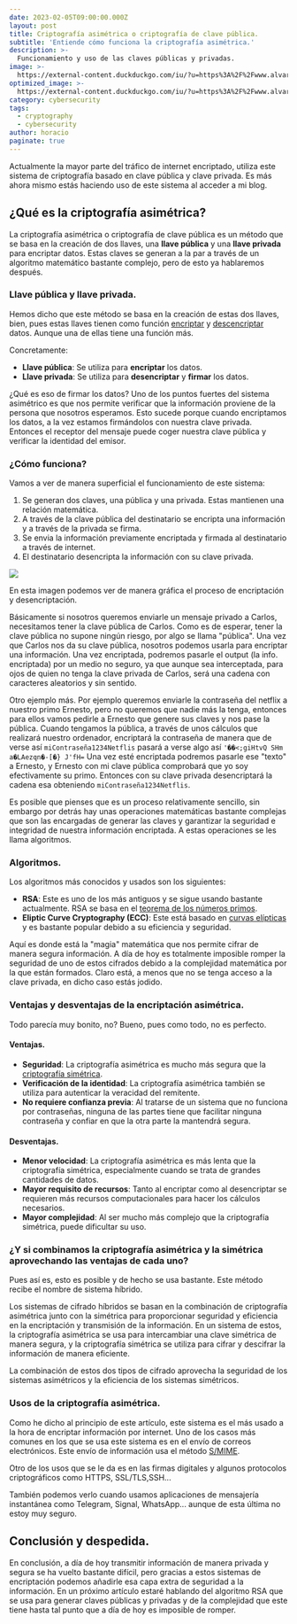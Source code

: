 ```yaml
---
date: 2023-02-05T09:00:00.000Z
layout: post
title: Criptografía asimétrica o criptografía de clave pública.
subtitle: 'Entiende cómo funciona la criptografía asimétrica.'
description: >-
  Funcionamiento y uso de las claves públicas y privadas.
image: >-
  https://external-content.duckduckgo.com/iu/?u=https%3A%2F%2Fwww.alvarovf.com%2Fassets%2Fimages%2Fbanners%2Fcifrado.jpg
optimized_image: >-
  https://external-content.duckduckgo.com/iu/?u=https%3A%2F%2Fwww.alvarovf.com%2Fassets%2Fimages%2Fbanners%2Fcifrado.jpg
category: cybersecurity
tags:
  - cryptography
  - cybersecurity
author: horacio
paginate: true
---
```


Actualmente la mayor parte del tráfico de internet encriptado, utiliza este sistema de criptografía basado en clave pública y clave privada. Es más ahora mismo estás haciendo
uso de este sistema al acceder a mi blog.

## ¿Qué es la criptografía asimétrica?

La criptografía asimétrica o criptografía de clave pública es un método que se basa en la creación de dos llaves, una **llave pública** y una **llave privada** para encriptar datos.
Estas claves se generan a la par a través de un algoritmo matemático bastante complejo, pero de esto ya hablaremos después.


### Llave pública y llave privada.

Hemos dicho que este método se basa en la creación de estas dos llaves, bien, pues estas llaves tienen como función <u>encriptar</u> y <u>descencriptar</u> datos. Aunque una de ellas tiene una función más.

Concretamente:

- **Llave pública**: Se utiliza para **encriptar** los datos.
- **Llave privada**: Se utiliza para **desencriptar** y **firmar** los datos.

¿Qué es eso de firmar los datos? Uno de los puntos fuertes del sistema asimétrico es que nos permite verificar que la información proviene de la persona que nosotros
esperamos. Esto sucede porque cuando encriptamos los datos, a la vez estamos firmándolos con nuestra clave privada. Entonces el receptor del mensaje puede coger nuestra
clave pública y verificar la identidad del emisor.

### ¿Cómo funciona?

Vamos a ver de manera superficial el funcionamiento de este sistema:

1. Se generan dos claves, una pública y una privada. Estas mantienen una relación matemática.
2. A través de la clave pública del destinatario se encripta una información y a través de la privada se firma.
3. Se envia la información previamente encriptada y firmada al destinatario a través de internet.
4. El destinatario desencripta la información con su clave privada.

<img src="https://external-content.duckduckgo.com/iu/?u=https%3A%2F%2Fnic.ar%2Fsites%2Fdefault%2Ffiles%2Finline-images%2FCriptografia-Ambas-Nota.png">

En esta imagen podemos ver de manera gráfica el proceso de encriptación y desencriptación.

Básicamente si nosotros queremos enviarle un mensaje privado a Carlos, necesitamos tener la clave pública de Carlos. Como es de esperar, tener la clave pública no supone ningún riesgo,
por algo se llama "pública". Una vez que Carlos nos da su clave pública, nosotros podemos usarla para encriptar una información. Una vez encriptada, podremos pasarle el output
(la info. encriptada) por un medio no seguro, ya que aunque sea interceptada, para ojos de quien no tenga la clave privada de Carlos, será una cadena con caracteres aleatorios y sin
sentido.

Otro ejemplo más. Por ejemplo queremos enviarle la contraseña del netflix a nuestro primo Ernesto, pero no queremos que nadie más la tenga, entonces para
ellos vamos pedirle a Ernesto que genere sus claves y nos pase la pública. Cuando tengamos la pública, a través de unos cálculos que realizará nuestro
ordenador, encriptará la contraseña de manera que de verse así `miContraseña1234Netflis` pasará a verse algo así `'��<;giHtvQ
           SHm
a�LAezqn�-[�}
    J'fH=`
Una vez esté encriptada podremos pasarle ese "texto" a Ernesto, y Ernesto con mi clave pública comprobará que yo soy efectivamente su primo. Entonces
con su clave privada desencriptará la cadena esa obteniendo `miContraseña1234Netflis`.

Es posible que pienses que es un proceso relativamente sencillo, sin embargo por detrás hay unas operaciones matemáticas bastante complejas que son las encargadas de generar las claves
y garantizar la seguridad e integridad de nuestra información encriptada. A estas operaciones se les llama algoritmos.

### Algoritmos.

Los algoritmos más conocidos y usados son los siguientes:

- **RSA**: Este es uno de los más antiguos y se sigue usando bastante actualmente. RSA se basa en el [teorema de los números primos](https://es.wikipedia.org/wiki/Teorema_de_los_n%C3%BAmeros_primos).
- **Eliptic Curve Cryptography (ECC)**: Este está basado en [curvas elípticas](https://es.wikipedia.org/wiki/Criptograf%C3%ADa_de_curva_el%C3%ADptica) y es bastante popular debido a su eficiencia y seguridad.

Aquí es donde está la "magia" matemática que nos permite cifrar de manera segura información. A día de hoy es totalmente imposible romper la seguridad de uno de estos cifrados
debido a la complejidad matemática por la que están formados. Claro está, a menos que no se tenga acceso a la clave privada, en dicho caso estás jodido.

### Ventajas y desventajas de la encriptación asimétrica.

Todo parecía muy bonito, no? Bueno, pues como todo, no es perfecto.

#### Ventajas.

- **Seguridad**: La criptografía asimétrica es mucho más segura que la [criptografía simétrica](https://es.wikipedia.org/wiki/Criptograf%C3%ADa_sim%C3%A9trica).
- **Verificación de la identidad**: La criptografía asimétrica también se utiliza para autenticar la veracidad del remitente.
- **No requiere confianza previa**: Al tratarse de un sistema que no funciona por contraseñas, ninguna de las partes tiene que facilitar ninguna contraseña y confiar en que la otra
parte la mantendrá segura.

#### Desventajas.

- **Menor velocidad**: La criptografía asimétrica es más lenta que la criptografía simétrica, especialmente cuando se trata de grandes cantidades de datos.
- **Mayor requisito de recursos**: Tanto al encriptar como al desencriptar se requieren más recursos computacionales para hacer los cálculos necesarios.
- **Mayor complejidad**: Al ser mucho más complejo que la criptografía simétrica, puede dificultar su uso.

### ¿Y si combinamos la criptografía asimétrica y la simétrica aprovechando las ventajas de cada uno?

Pues así es, esto es posible y de hecho se usa bastante. Este método recibe el nombre de sistema híbrido.

Los sistemas de cifrado híbridos se basan en la combinación de criptografía asimétrica junto con la simétrica para proporcionar seguridad y eficiencia en la encriptación y transmisión
de la información. En un sistema de estos, la criptografía asimétrica se usa para intercambiar una clave simétrica de manera segura, y la criptografía simétrica se utiliza para cifrar
y descifrar la información de manera eficiente.

La combinación de estos dos tipos de cifrado aprovecha la seguridad de los sistemas asimétricos y la eficiencia de los sistemas simétricos.


### Usos de la criptografía asimétrica.

Como he dicho al principio de este artículo, este sistema es el más usado a la hora de encriptar información por internet. Uno de los casos más comunes en los que se usa
este sistema es en el envío de correos electrónicos. Este envío de información usa el método [S/MIME](https://es.wikipedia.org/wiki/S/MIME).

Otro de los usos que se le da es en las firmas digitales y algunos protocolos criptográficos como HTTPS, SSL/TLS,SSH...

También podemos verlo cuando usamos aplicaciones de mensajería instantánea como Telegram, Signal, WhatsApp... aunque de esta última no estoy muy seguro.

## Conclusión y despedida.

En conclusión, a día de hoy transmitir información de manera privada y segura se ha vuelto bastante difícil, pero gracias a estos sistemas de encriptación podemos añadirle
esa capa extra de seguridad a la información. En un próximo artículo estaré hablando del algoritmo RSA que se usa para generar claves públicas y privadas y de la complejidad
que este tiene hasta tal punto que a día de hoy es imposible de romper.
<!-- --page-break-- -->
